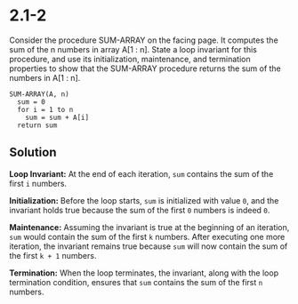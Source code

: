 # 2.1-2

Consider the procedure SUM-ARRAY on the facing page. It computes the sum of the n numbers in array A[1 : n]. State a loop invariant for this procedure, and use its initialization, maintenance, and termination properties to show that the SUM-ARRAY procedure returns the sum of the numbers in A[1 : n].

```
SUM-ARRAY(A, n)
  sum = 0
  for i = 1 to n
    sum = sum + A[i]
  return sum
```

## Solution

**Loop Invariant:** At the end of each iteration, `sum` contains the sum of the first `i` numbers.

**Initialization:** Before the loop starts, `sum` is initialized with value `0`, and the invariant holds true because the sum of the first `0` numbers is indeed `0`.

**Maintenance:** Assuming the invariant is true at the beginning of an iteration, `sum` would contain the sum of the first `k` numbers. After executing one more iteration, the invariant remains true because `sum` will now contain the sum of the first `k + 1` numbers.

**Termination:** When the loop terminates, the invariant, along with the loop termination condition, ensures that `sum` contains the sum of the first `n` numbers.
